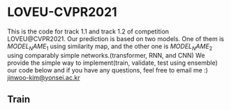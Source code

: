 # LOVEU-CVPR2021
This is the code for track 1.1 and track 1.2 of competition LOVEU@CVPR2021.
Our prediction is based on two models. One of them is $MODEL_NAME_1$ using similarity map, and the other one is $MODEL_NAME_2$ using comparably simple networks.(transformer, RNN, and CNN)
We provide the simple way to implement(train, validate, test using ensemble) our code below and if you have any questions, feel free to email me :) <jinwoo-kim@yonsei.ac.kr>

## Train
